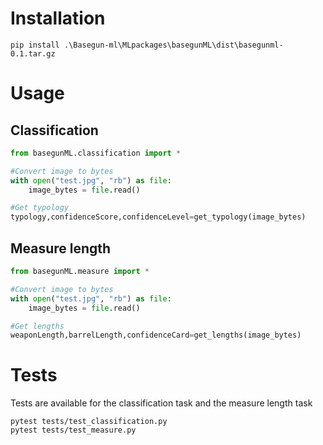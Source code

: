# Installation
```
pip install .\Basegun-ml\MLpackages\basegunML\dist\basegunml-0.1.tar.gz
```
# Usage
## Classification

```Python
from basegunML.classification import *

#Convert image to bytes
with open("test.jpg", "rb") as file:
    image_bytes = file.read()

#Get typology
typology,confidenceScore,confidenceLevel=get_typology(image_bytes)
```

## Measure length
```Python
from basegunML.measure import *

#Convert image to bytes
with open("test.jpg", "rb") as file:
    image_bytes = file.read()

#Get lengths
weaponLength,barrelLength,confidenceCard=get_lengths(image_bytes)
```


# Tests
Tests are available for the classification task and the measure length task
```
pytest tests/test_classification.py 
pytest tests/test_measure.py
```
